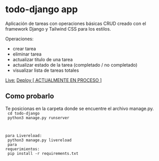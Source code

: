 # todo-django app

Aplicación de tareas con operaciones básicas CRUD creado con el framework Django y Tailwind CSS para los estilos.

Operaciones:

- crear tarea
- eliminar tarea
- actualizar titulo de una tarea
- actualizar estado de la tarea (completado / no completado)
- visualizar lista de tareas totales

<u>Live:</u> <a href="">Deploy [ ACTUALMENTE EN PROCESO ]</a>

<h2>Como probarlo</h2>

Te posicionas en la carpeta donde se encuentre el archivo manage.py.
<br/>
<code>
cd todo-django<br/>
python3 manage.py runserver

para Livereload:
<br/>
python3 manage.py livereload
<br />
para requerimientos:<br />
pip install -r requirements.txt
</code>
